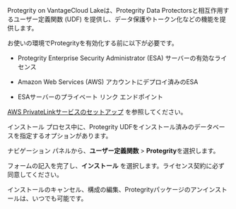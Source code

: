 Protegrity on VantageCloud Lakeは、Protegrity Data Protectorsと相互作用するユーザー定義関数 (UDF) を提供し、データ保護やトークン化などの機能を提供します。

お使いの環境でProtegrityを有効化する前に以下が必要です。

-   Protegrity Enterprise Security Administrator (ESA) サーバーの有効なライセンス

-   Amazon Web Services (AWS) アカウントにデプロイ済みのESA

-   ESAサーバーのプライベート リンク エンドポイント

[AWS PrivateLinkサービスのセットアップ](https://docs.teradata.com/access/sources/dita/topic?dita:topicPath=clt1707128377930.dita) を参照してください。

インストール プロセス中に、Protegrity UDFをインストール済みのデータベースを指定するオプションがあります。

ナビゲーション パネルから、**ユーザー定義関数** \> **Protegrity**を選択します。

フォームの記入を完了し、**インストール** を選択します。ライセンス契約に必ず同意してください。

インストールのキャンセル、構成の編集、Protegrityパッケージのアンインストールは、いつでも可能です。
